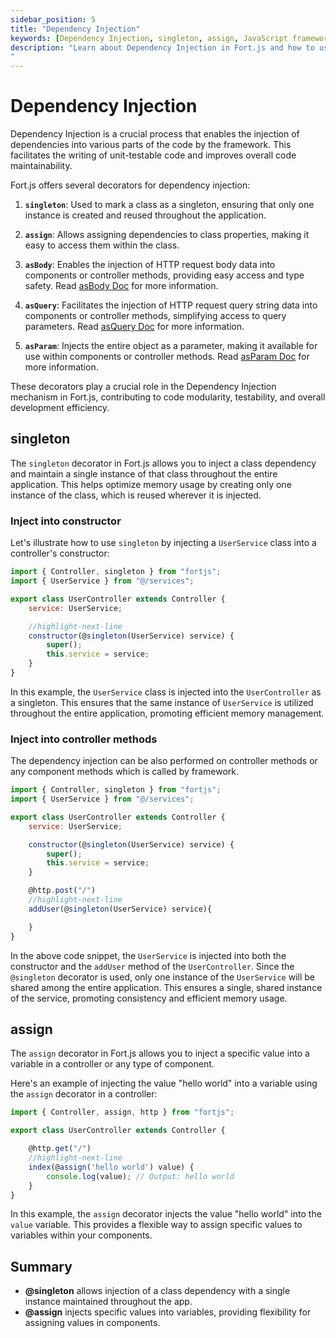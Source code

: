 ```yaml
---
sidebar_position: 5
title: "Dependency Injection"
keywords: [Dependency Injection, singleton, assign, JavaScript framework, Web development, Code modularity, Unit testing]
description: "Learn about Dependency Injection in Fort.js and how to use decorators such as `@singleton` and `@assign` for injecting dependencies into controllers and components. These decorators provide a clean and modular way to manage dependencies, making your code more maintainable and testable.
"
---
```


# Dependency Injection

Dependency Injection is a crucial process that enables the injection of dependencies into various parts of the code by the framework. This facilitates the writing of unit-testable code and improves overall code maintainability.

Fort.js offers several decorators for dependency injection:

1. **`singleton`**: Used to mark a class as a singleton, ensuring that only one instance is created and reused throughout the application.

2. **`assign`**: Allows assigning dependencies to class properties, making it easy to access them within the class.

3. **`asBody`**: Enables the injection of HTTP request body data into components or controller methods, providing easy access and type safety. Read [asBody Doc](/docs/concepts/body.md?#inject-body-data) for more information.

4. **`asQuery`**: Facilitates the injection of HTTP request query string data into components or controller methods, simplifying access to query parameters. Read [asQuery Doc](/docs/concepts/query.md?#inject-query-string-data) for more information.

5. **`asParam`**: Injects the entire object as a parameter, making it available for use within components or controller methods. Read [asParam Doc](/docs/concepts/param.md?#inject-path-parameters) for more information.

These decorators play a crucial role in the Dependency Injection mechanism in Fort.js, contributing to code modularity, testability, and overall development efficiency.

## singleton

The `singleton` decorator in Fort.js allows you to inject a class dependency and maintain a single instance of that class throughout the entire application. This helps optimize memory usage by creating only one instance of the class, which is reused wherever it is injected.

### Inject into constructor

Let's illustrate how to use `singleton` by injecting a `UserService` class into a controller's constructor:

```javascript
import { Controller, singleton } from "fortjs";
import { UserService } from "@/services";

export class UserController extends Controller {
    service: UserService;

    //highlight-next-line
    constructor(@singleton(UserService) service) {
        super();
        this.service = service;
    }
}
```

In this example, the `UserService` class is injected into the `UserController` as a singleton. This ensures that the same instance of `UserService` is utilized throughout the entire application, promoting efficient memory management.

### Inject into controller methods

The dependency injection can be also performed on controller methods or any component methods which is called by framework.

```javascript
import { Controller, singleton } from "fortjs";
import { UserService } from "@/services";

export class UserController extends Controller {
    service: UserService;

    constructor(@singleton(UserService) service) {
        super();
        this.service = service;
    }

    @http.post("/")
    //highlight-next-line
    addUser(@singleton(UserService) service){

    }
}
```

In the above code snippet, the `UserService` is injected into both the constructor and the `addUser` method of the `UserController`. Since the `@singleton` decorator is used, only one instance of the `UserService` will be shared among the entire application. This ensures a single, shared instance of the service, promoting consistency and efficient memory usage.

## assign

The `assign` decorator in Fort.js allows you to inject a specific value into a variable in a controller or any type of component.

Here's an example of injecting the value "hello world" into a variable using the `assign` decorator in a controller:

```javascript
import { Controller, assign, http } from "fortjs";

export class UserController extends Controller {

    @http.get("/")
    //highlight-next-line
    index(@assign('hello world') value) {
        console.log(value); // Output: hello world
    }
}
```

In this example, the `assign` decorator injects the value "hello world" into the `value` variable. This provides a flexible way to assign specific values to variables within your components.

## Summary

* **@singleton** allows injection of a class dependency with a single instance maintained throughout the app.
* **@assign** injects specific values into variables, providing flexibility for assigning values in components.

